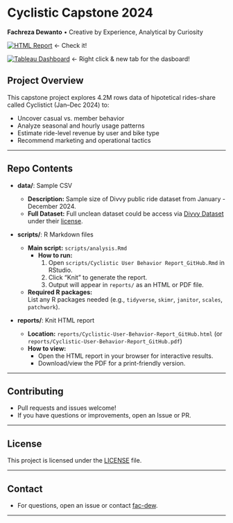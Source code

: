 # Cyclistic Capstone 2024  
**Fachreza Dewanto** • Creative by Experience, Analytical by Curiosity  

[![HTML Report](https://img.shields.io/badge/report-HTML-blue)]([reports/Cyclistic-User-Behavior-Report_GitHub.htm](https://fac-dew.github.io/cylistict_capstone_2024/reports/Cyclistic-User-Behavior-Report_GitHub.html)l)  <- Check it!

[![Tableau Dashboard](https://img.shields.io/badge/dashboard-Tableau-lightblue)](https://public.tableau.com/app/profile/fachreza.dewanto/viz/Cyclist2024-Dashboard/Cyclist2024-Dashboard#1)  <- Right click & new tab for the dasboard!

## Project Overview
This capstone project explores 4.2M rows data of hipotetical rides-share called Cyclistict (Jan–Dec 2024) to:
- Uncover casual vs. member behavior  
- Analyze seasonal and hourly usage patterns  
- Estimate ride-level revenue by user and bike type  
- Recommend marketing and operational tactics
  
----

## Repo Contents
- **data/**: Sample CSV
    - **Description:** Sample size of Divvy public ride dataset from January - December 2024.
    - **Full Dataset:** Full unclean dataset could be access via [Divvy Dataset](https://divvybikes.com/system-data) under their [license](https://divvybikes.com/data-license-agreement).
- **scripts/**: R Markdown files 
    - **Main script:** `scripts/analysis.Rmd`
      - **How to run:**  
        1. Open `scripts/Cyclistic User Behavior Report_GitHub.Rmd` in RStudio.
        2. Click “Knit” to generate the report.
        3. Output will appear in `reports/` as an HTML or PDF file.
    - **Required R packages:**  
      List any R packages needed (e.g., `tidyverse`, `skimr`, `janitor`, `scales`, `patchwork`).

- **reports/**: Knit HTML report 
  - **Location:** `reports/Cyclistic-User-Behavior-Report_GitHub.html` (or `reports/Cyclistic-User-Behavior-Report_GitHub.pdf`)
  - **How to view:**  
    - Open the HTML report in your browser for interactive results.
    - Download/view the PDF for a print-friendly version.

---

## Contributing

- Pull requests and issues welcome!
- If you have questions or improvements, open an Issue or PR.

---

## License

This project is licensed under the [LICENSE](LICENSE) file.

---

## Contact

- For questions, open an issue or contact [fac-dew](https://github.com/fac-dew).

---
      
